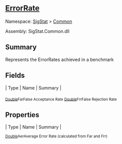# <sub>[ErrorRate](./ErrorRate.md)</sub>

Namespace: [SigStat]() > [Common](./README.md)

Assembly: SigStat.Common.dll

## Summary
Represents the ErrorRates achieved in a benchmark

## Fields

| Type | Name | Summary | 

<sub>[Double](https://docs.microsoft.com/en-us/dotnet/api/System.Double)</sub><sub>Far</sub><sub>False Acceptance Rate</sub>
<sub>[Double](https://docs.microsoft.com/en-us/dotnet/api/System.Double)</sub><sub>Frr</sub><sub>False Rejection Rate</sub>


## Properties

| Type | Name | Summary | 

<sub>[Double](https://docs.microsoft.com/en-us/dotnet/api/System.Double)</sub><sub>Aer</sub><sub>Average Error Rate (calculated from Far and Frr)</sub>


